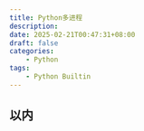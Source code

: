```yaml
---
title: Python多进程
description: 
date: 2025-02-21T00:47:31+08:00
draft: false
categories:
    - Python
tags:
    - Python Builtin
---
```


## 以内
